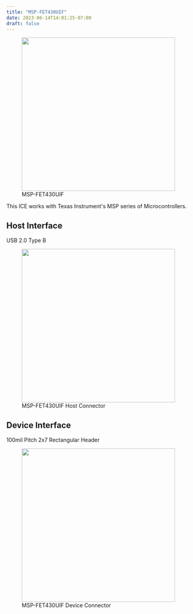 ```yaml
---
title: "MSP-FET430UIF"
date: 2023-06-14T14:01:25-07:00
draft: false
---
```


<figure class="page-figure">
<img width="400rem" src="/images/debuggers/MSP_FET430UIF_Front.jpg">
<figcaption> MSP-FET430UIF </figcaption>
</figure>

This ICE works with Texas Instrument's MSP series of Microcontrollers.

## Host Interface

USB 2.0 Type B

<figure class="page-figure">
<img width="400rem" src="/images/debuggers/MSP_FET430UIF_HostConn.jpg">
<figcaption> MSP-FET430UIF Host Connector </figcaption>
</figure>


## Device Interface

100mil Pitch 2x7 Rectangular Header

<figure class="page-figure">
<img width="400rem" src="/images/debuggers/MSP_FET430UIF_DevConn.jpg">
<figcaption> MSP-FET430UIF Device Connector </figcaption>
</figure>
